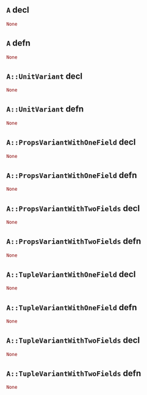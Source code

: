 ## `A` decl

```rust
None
```

## `A` defn

```rust
None
```

## `A::UnitVariant` decl

```rust
None
```

## `A::UnitVariant` defn

```rust
None
```

## `A::PropsVariantWithOneField` decl

```rust
None
```

## `A::PropsVariantWithOneField` defn

```rust
None
```

## `A::PropsVariantWithTwoFields` decl

```rust
None
```

## `A::PropsVariantWithTwoFields` defn

```rust
None
```

## `A::TupleVariantWithOneField` decl

```rust
None
```

## `A::TupleVariantWithOneField` defn

```rust
None
```

## `A::TupleVariantWithTwoFields` decl

```rust
None
```

## `A::TupleVariantWithTwoFields` defn

```rust
None
```
